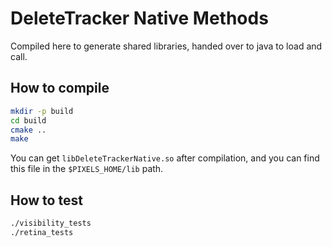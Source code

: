 # DeleteTracker Native Methods
Compiled here to generate shared libraries, handed over to java to load and call.

## How to compile
```bash
mkdir -p build
cd build
cmake ..
make
```

You can get `libDeleteTrackerNative.so` after compilation, and you can find this file in the `$PIXELS_HOME/lib` path.

## How to test

```bash
./visibility_tests
./retina_tests
```
